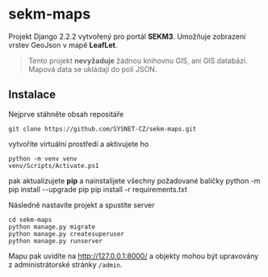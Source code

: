 # sekm-maps

Projekt Django 2.2.2 vytvořený pro portál __SEKM3__. Umožňuje zobrazení vrstev GeoJson v mapě **LeafLet**.

> Tento projekt **nevyžaduje** žádnou knihovnu GIS, ani GIS databázi. Mapová data se ukládají do polí JSON.


## Instalace

Nejprve stáhněte obsah repositáře

    git clone https://github.com/SYSNET-CZ/sekm-maps.git

vytvoříte virtuální prostředí a aktivujete ho

    python -m venv venv
    venv/Scripts/Activate.ps1

pak aktualizujete __pip__ a nainstalijete všechny požadované balíčky
    python -m pip install --upgrade pip
    pip install -r requirements.txt

Následně nastavíte projekt a spustíte server

    cd sekm-maps    
    python manage.py migrate
    python manage.py createsuperuser
    python manage.py runserver

Mapu pak uvidíte na http://127.0.0.1:8000/ a objekty mohou být upravovány z administrátorské stránky ``/admin``.
